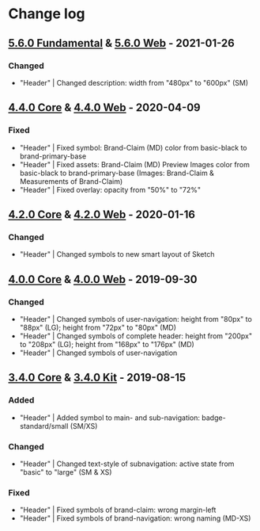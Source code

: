 # Change log

## [5.6.0 Fundamental](https://github.com/cake-hub/lidl-sketch/tree/v5.6.0) & [5.6.0 Web](https://github.com/cake-hub/lidl-web-sketch/tree/v5.6.0) - 2021-01-26

### Changed

* "Header" | Changed description: width from "480px" to "600px" (SM)


## [4.4.0 Core](https://www.secrz.de/bitbucket/projects/UXCAKE/repos/lidl-cake-ui-core/browse?at=refs%2Ftags%2Fv4.4.0) & [4.4.0 Web](https://www.secrz.de/bitbucket/projects/UXCAKE/repos/lidl-cake-ui-web/browse?at=refs%2Ftags%2Fv4.4.0) - 2020-04-09


### Fixed

* "Header" | Fixed symbol: Brand-Claim (MD) color from basic-black to brand-primary-base
* "Header" | Fixed assets: Brand-Claim (MD) Preview Images color from basic-black to brand-primary-base (Images: Brand-Claim & Measurements of Brand-Claim)
* "Header" | Fixed overlay: opacity from "50%" to "72%"


## [4.2.0 Core](https://www.secrz.de/bitbucket/projects/UXCAKE/repos/lidl-cake-ui-core/browse?at=refs%2Ftags%2Fv4.2.0) & [4.2.0 Web](https://www.secrz.de/bitbucket/projects/UXCAKE/repos/lidl-cake-ui-web/browse?at=refs%2Ftags%2Fv4.2.0) - 2020-01-16

### Changed

* "Header" | Changed symbols to new smart layout of Sketch


## [4.0.0 Core](https://www.secrz.de/bitbucket/projects/UXCAKE/repos/lidl-cake-ui-core/browse?at=refs%2Ftags%2Fv4.0.0) & [4.0.0 Web](https://www.secrz.de/bitbucket/projects/UXCAKE/repos/lidl-cake-ui-web/browse?at=refs%2Ftags%2Fv4.0.0) - 2019-09-30

### Changed

* "Header" | Changed symbols of user-navigation: height from "80px" to "88px" (LG); height from "72px" to "80px" (MD)
* "Header" | Changed symbols of complete header: height from "200px" to "208px" (LG); height from "168px" to "176px" (MD)
* "Header" | Changed symbols of user-navigation


## [3.4.0 Core](https://www.secrz.de/bitbucket/projects/UXCAKE/repos/lidl-cake-ui-core/browse?at=refs%2Ftags%2Fv3.4.0) & [3.4.0 Kit](https://www.secrz.de/bitbucket/projects/UXCAKE/repos/lidl-cake-ui-web/browse?at=refs%2Ftags%2Fv3.4.0) - 2019-08-15

### Added

* "Header" | Added symbol to main- and sub-navigation: badge-standard/small (SM/XS)

### Changed

* "Header" | Changed text-style of subnavigation: active state from "basic" to "large" (SM & XS)

### Fixed

* "Header" | Fixed symbols of brand-claim: wrong margin-left
* "Header" | Fixed symbols of brand-navigation: wrong naming (MD-XS)
